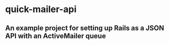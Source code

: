 # quick-mailer-api

## An example project for setting up Rails as a JSON API with an ActiveMailer queue
